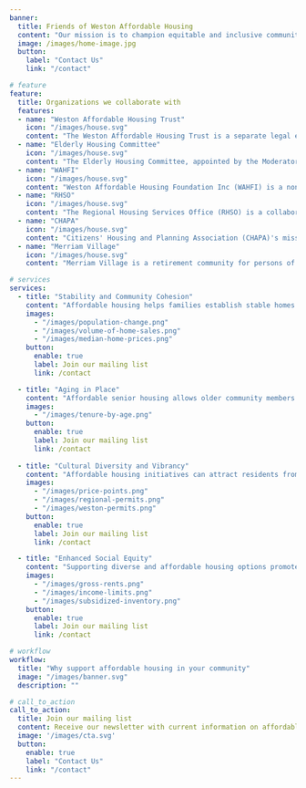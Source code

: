 ```yaml
---
banner:
  title: Friends of Weston Affordable Housing 
  content: "Our mission is to champion equitable and inclusive communities by advocating for accessible, safe, and affordable housing options for all. We empower individuals, engage communities, and influence policy to create a future where every person has the opportunity to thrive in a stable and secure home. Together, we build a foundation for brighter tomorrows"
  image: /images/home-image.jpg
  button:
    label: "Contact Us"
    link: "/contact"

# feature
feature: 
  title: Organizations we collaborate with 
  features:
  - name: "Weston Affordable Housing Trust"
    icon: "/images/house.svg"
    content: "The Weston Affordable Housing Trust is a separate legal entity, operated by a Board of Trustees who are appointed by the Select Board, to work with the Town to seize market opportunities and take other initiatives to increase moderate and low-income housing consistent with the town’s interests"
  - name: "Elderly Housing Committee"
    icon: "/images/house.svg"
    content: "The Elderly Housing Committee, appointed by the Moderator, is responsible for overseeing the management and operation of the Brook School Apartments."
  - name: "WAHFI"
    icon: "/images/house.svg"
    content: "Weston Affordable Housing Foundation Inc (WAHFI) is a non-profit that develops affordable housing.  Past projects include properties on Church, Viles and Pine Streets.  Currently developing a project on Birch Lane"
  - name: "RHSO"
    icon: "/images/house.svg"
    content: "The Regional Housing Services Office (RHSO) is a collaboration between the member towns of Acton, Bedford, Concord, Lexington, Lincoln, Maynard, Natick, Sudbury, Wayland and Weston"
  - name: "CHAPA"
    icon: "/images/house.svg"
    content: "Citizens' Housing and Planning Association (CHAPA)'s mission is to encourage the production and preservation of housing that is affordable to low and moderate-income families and individuals and to foster diverse and sustainable communities through planning and community development"
  - name: "Merriam Village"
    icon: "/images/house.svg"
    content: "Merriam Village is a retirement community for persons of low and moderate  income, located on a beautifully landscaped site within a 15 acre  wooded lot bordering 150 areas of conservation land."

# services
services:
  - title: "Stability and Community Cohesion"
    content: "Affordable housing helps families establish stable homes within the community. When families can afford to live in a particular area, they are more likely to put down roots, engage in long-term community activities, and build strong social connections. This stability contributes to a sense of community cohesion and fosters a supportive environment for children to grow and develop."
    images:
      - "/images/population-change.png"
      - "/images/volume-of-home-sales.png"
      - "/images/median-home-prices.png"
    button:
      enable: true
      label: Join our mailing list 
      link: /contact

  - title: "Aging in Place"
    content: "Affordable senior housing allows older community members to age in place, remaining in the community they've been a part of for many years. This continuity promotes a sense of belonging and emotional well-being for seniors. It also helps maintain their social connections, as they can continue to engage with friends, family, and neighbors who may live nearby."
    images: 
      - "/images/tenure-by-age.png"
    button:
      enable: true
      label: Join our mailing list 
      link: /contact
  
  - title: "Cultural Diversity and Vibrancy"
    content: "Affordable housing initiatives can attract residents from different backgrounds, leading to a more culturally diverse and vibrant community. This diversity can enrich the community's cultural life, foster tolerance and understanding, and create a more inclusive atmosphere. Diverse communities often benefit from a wider range of cultural activities, events, and culinary experiences." 
    images:
      - "/images/price-points.png"
      - "/images/regional-permits.png"
      - "/images/weston-permits.png"
    button:
      enable: true
      label: Join our mailing list 
      link: /contact

  - title: "Enhanced Social Equity"
    content: "Supporting diverse and affordable housing options promotes social equity by ensuring that people of different income levels have access to the same opportunities and amenities. This can lead to a more equitable society where individuals have a fair chance to succeed regardless of their financial circumstances. It helps bridge the wealth gap and fosters a sense of social responsibility within the community."
    images:
      - "/images/gross-rents.png"
      - "/images/income-limits.png"
      - "/images/subsidized-inventory.png"
    button:
      enable: true
      label: Join our mailing list 
      link: /contact

# workflow
workflow: 
  title: "Why support affordable housing in your community"
  image: "/images/banner.svg"
  description: ""

# call_to_action
call_to_action:
  title: Join our mailing list 
  content: Receive our newsletter with current information on affordable housing in Weston.
  image: '/images/cta.svg'
  button:
    enable: true
    label: "Contact Us"
    link: "/contact"
---
```

